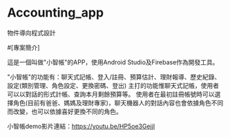 # Accounting_app
物件導向程式設計



#[專案簡介]

這是一個叫做"小智帳"的APP，使用Android Studio及Firebase作為開發工具。

"小智帳"的功能有：聊天式記帳、登入/註冊、預算估計、理財報導、歷史紀錄、設定(類別管理、角色設定、更換密碼、登出)
主打的功能惟聊天式記帳，使用者可以以對話的形式計帳、查詢本月剩餘預算等。
使用者在最初註冊帳號時可以選擇角色(目前有爸爸、媽媽及理財專家)，聊天機器人的對話內容也會依據角色不同而改變，也可以依據喜好更換不同的角色。

小智帳demo影片連結：https://youtu.be/HP5oe3GejjI
